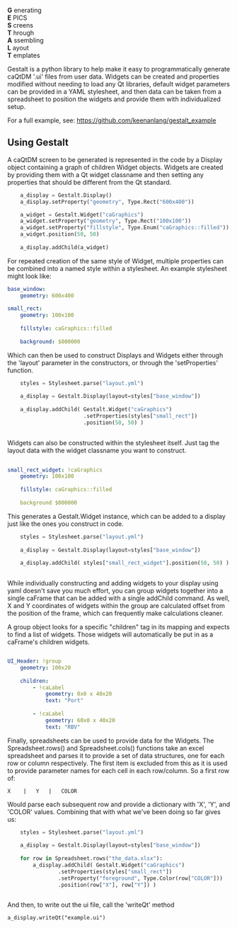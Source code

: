 **G** enerating  
**E** PICS  
**S** creens  
**T** hrough  
**A** ssembling  
**L** ayout  
**T** emplates  



Gestalt is a python library to help make it easy to programmatically 
generate caQtDM '.ui' files from user data. Widgets can be created and 
properties modified without needing to load any Qt libraries, default 
widget parameters can be provided in a YAML stylesheet, and then data 
can be taken from a spreadsheet to position the widgets and provide them 
with individualized setup.

For a full example, see: https://github.com/keenanlang/gestalt_example

## Using Gestalt

A caQtDM screen to be generated is represented in the code by a Display 
object containing a graph of children Widget objects. Widgets are created 
by providing them with a Qt widget classname and then setting any properties 
that should be different from the Qt standard.

```python
    a_display = Gestalt.Display()
    a_display.setProperty("geometry", Type.Rect("600x400"))

    a_widget = Gestalt.Widget("caGraphics")
    a_widget.setProperty("geometry", Type.Rect("100x100"))
    a_widget.setProperty("fillstyle", Type.Enum("caGraphics::filled"))
    a_widget.position(50, 50)
    
    a_display.addChild(a_widget)
```

For repeated creation of the same style of Widget, multiple properties can 
be combined into a named style within a stylesheet. An example stylesheet 
might look like:

```yaml
base_window:
    geometry: 600x400
    
small_rect:
    geometry: 100x100
    
    fillstyle: caGraphics::filled
    
    background: $000000
```

Which can then be used to construct Displays and Widgets either through the 
'layout' parameter in the constructors, or through the 'setProperties' function.

```python
    styles = Stylesheet.parse("layout.yml")
    
    a_display = Gestalt.Display(layout=styles["base_window"])
    
    a_display.addChild( Gestalt.Widget("caGraphics")
                        .setProperties(styles["small_rect"])
                        .position(50, 50) )
                        
```

Widgets can also be constructed within the stylesheet itself. Just tag the layout
data with the widget classname you want to construct.

```yaml
   
small_rect_widget: !caGraphics
    geometry: 100x100
    
    fillstyle: caGraphics::filled
    
    background $000000
```

This generates a Gestalt.Widget instance, which can be added to a display just like
the ones you construct in code.

```python
    styles = Stylesheet.parse("layout.yml")
    
    a_display = Gestalt.Display(layout=styles["base_window"])
    
    a_display.addChild( styles["small_rect_widget"].position(50, 50) )
    
```

While individually constructing and adding widgets to your display using yaml doesn't
save you much effort, you can group widgets together into a single caFrame that can
be added with a single addChild command. As well, X and Y coordinates of widgets within 
the group are calculated offset from the position of the frame, which can frequently
make calculations cleaner.

A group object looks for a specific "children" tag in its mapping and expects to find
a list of widgets. Those widgets will automatically be put in as a caFrame's children
widgets.

```yaml

UI_Header: !group
    geometry: 100x20
    
    children:
        - !caLabel
            geometry: 0x0 x 40x20
            text: "Port"
            
        - !caLabel
            geometry: 60x0 x 40x20
            text: "RBV"
```


Finally, spreadsheets can be used to provide data for the Widgets. The 
Spreadsheet.rows() and Spreadsheet.cols() functions take an excel spreadsheet and 
parses it to provide a set of data structures, one for each row or column respectively. 
The first item is excluded from this as it is used to provide parameter names for 
each cell in each row/column. So a first row of:

`X    |   Y   |   COLOR`

Would parse each subsequent row and provide a dictionary with 'X', 'Y', and 'COLOR' 
values. Combining that with what we've been doing so far gives us:

```python
    styles = Stylesheet.parse("layout.yml")
    
    a_display = Gestalt.Display(layout=styles["base_window"])
    
    for row in Spreadsheet.rows("the_data.xlsx"):
        a_display.addChild( Gestalt.Widget("caGraphics")
                .setProperties(styles["small_rect"])
                .setProperty("foreground", Type.Color(row["COLOR"]))
                .position(row["X"], row["Y"]) )
                
```

And then, to write out the ui file, call the 'writeQt' method

`a_display.writeQt("example.ui")`
